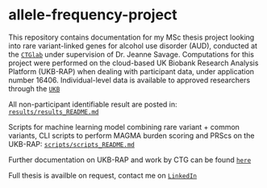 # allele-frequency-project
This repository contains documentation for my MSc thesis project looking into rare variant-linked genes for alcohol use disorder (AUD), conducted at the [`CTGlab`](https://cncr.nl/ctg/) under supervision of Dr. Jeanne Savage. Computations for this project were performed on the cloud-based UK Biobank Research Analysis Platform (UKB-RAP) when dealing with participant data, under application number 16406. Individual-level data is available to approved researchers through the [`UKB`](https://www.ukbiobank.ac.uk/) 

All non-participant identifiable result are posted in: [`results/results_README.md`](results/results_README.md)

Scripts for machine learning model combining rare variant + common variants, CLI scripts to perform MAGMA burden scoring and PRScs on the UKB-RAP: [`scripts/scripts_README.md`](scripts/scripts_README.md)

Further documentation on UKB-RAP and work by CTG can be found [`here`](https://github.com/vu-ctg/ukb_rap_workflows/tree/master)

Full thesis is availble on request, contact me on [`LinkedIn`](https://nl.linkedin.com/in/robin-pocornie)
